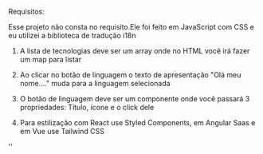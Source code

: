 Requisitos:

Esse projeto não consta no requisito.Ele foi feito em JavaScript com CSS e eu utilizei a biblioteca de tradução i18n 

1) A lista de tecnologias deve ser um array onde no HTML você irá fazer um map para listar

2) Ao clicar no botão de linguagem  o texto de apresentação "Olá meu nome...." muda para
a linguagem selecionada

3) O botão de linguagem  deve ser um componente onde você passará 3 propriedades: Título,
ícone e o click dele

4) Para estilização com React use Styled Components, em Angular Saas e em Vue use Tailwind
CSS

''